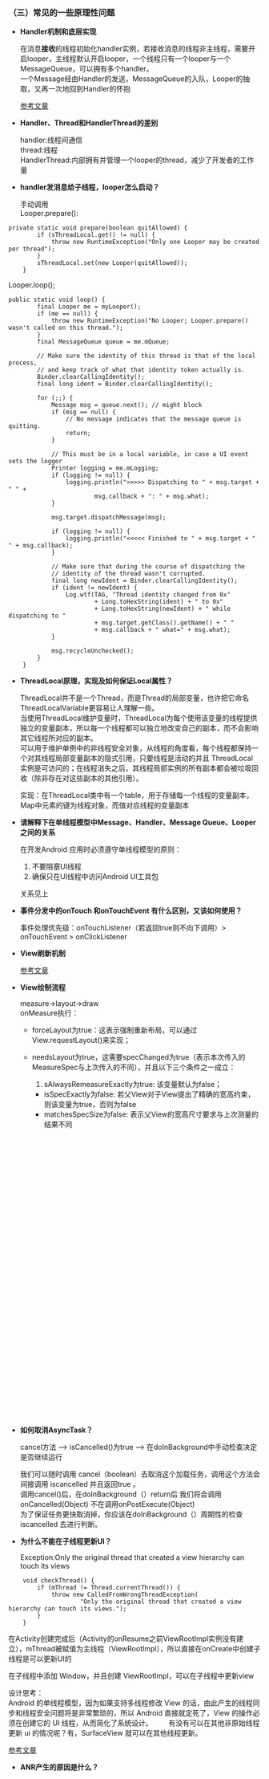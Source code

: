 ### （三）常见的一些原理性问题

* **Handler机制和底层实现**
	
	在消息**接收**的线程初始化handler实例，若接收消息的线程非主线程，需要开启looper，主线程默认开启looper，一个线程只有一个looper与一个MessageQueue，可以拥有多个handler。</br>
	一个Message经由Handler的发送，MessageQueue的入队，Looper的抽取，又再一次地回到Handler的怀抱
	
	[参考文章](https://blog.csdn.net/woshiwxw765/article/details/38146185)
	
* **Handler、Thread和HandlerThread的差别**

	handler:线程间通信</br>
	thread:线程</br>
	HandlerThread:内部拥有并管理一个looper的thread，减少了开发者的工作量
	
* **handler发消息给子线程，looper怎么启动？**

	手动调用 </br>
	Looper.prepare():</br>

```
private static void prepare(boolean quitAllowed) {
        if (sThreadLocal.get() != null) {
            throw new RuntimeException("Only one Looper may be created per thread");
        }
        sThreadLocal.set(new Looper(quitAllowed));
    }
```    
	   
Looper.loop();</br>

```
public static void loop() {
        final Looper me = myLooper();
        if (me == null) {
            throw new RuntimeException("No Looper; Looper.prepare() wasn't called on this thread.");
        }
        final MessageQueue queue = me.mQueue;

        // Make sure the identity of this thread is that of the local process,
        // and keep track of what that identity token actually is.
        Binder.clearCallingIdentity();
        final long ident = Binder.clearCallingIdentity();

        for (;;) {
            Message msg = queue.next(); // might block
            if (msg == null) {
                // No message indicates that the message queue is quitting.
                return;
            }

            // This must be in a local variable, in case a UI event sets the logger
            Printer logging = me.mLogging;
            if (logging != null) {
                logging.println(">>>>> Dispatching to " + msg.target + " " +
                        msg.callback + ": " + msg.what);
            }

            msg.target.dispatchMessage(msg);

            if (logging != null) {
                logging.println("<<<<< Finished to " + msg.target + " " + msg.callback);
            }

            // Make sure that during the course of dispatching the
            // identity of the thread wasn't corrupted.
            final long newIdent = Binder.clearCallingIdentity();
            if (ident != newIdent) {
                Log.wtf(TAG, "Thread identity changed from 0x"
                        + Long.toHexString(ident) + " to 0x"
                        + Long.toHexString(newIdent) + " while dispatching to "
                        + msg.target.getClass().getName() + " "
                        + msg.callback + " what=" + msg.what);
            }

            msg.recycleUnchecked();
        }
    }
```

* **ThreadLocal原理，实现及如何保证Local属性？**

	ThreadLocal并不是一个Thread，而是Thread的局部变量，也许把它命名ThreadLocalVariable更容易让人理解一些。</br>
    当使用ThreadLocal维护变量时，ThreadLocal为每个使用该变量的线程提供独立的变量副本，所以每一个线程都可以独立地改变自己的副本，而不会影响其它线程所对应的副本。</br>
    可以用于维护单例中的非线程安全对象，从线程的角度看，每个线程都保持一个对其线程局部变量副本的隐式引用，只要线程是活动的并且 ThreadLocal 实例是可访问的；在线程消失之后，其线程局部实例的所有副本都会被垃圾回收（除非存在对这些副本的其他引用）。
    
    实现：在ThreadLocal类中有一个table，用于存储每一个线程的变量副本，Map中元素的键为线程对象，而值对应线程的变量副本
    
* **请解释下在单线程模型中Message、Handler、Message Queue、Looper之间的关系**

	在开发Android 应用时必须遵守单线程模型的原则：
	
	1. 不要阻塞UI线程
	2. 确保只在UI线程中访问Android UI工具包

	关系见上

* **事件分发中的onTouch 和onTouchEvent 有什么区别，又该如何使用？**

	事件处理优先级：onTouchListener（若返回true则不向下调用）> onTouchEvent > onClickListener
	
* **View刷新机制**

	[参考文章](https://www.cnblogs.com/dasusu/p/8311324.html)
    
* **View绘制流程**

	measure->layout->draw</br>
	onMeasure执行：
	
	* forceLayout为true：这表示强制重新布局，可以通过View.requestLayout()来实现；
	* needsLayout为true，这需要specChanged为true（表示本次传入的MeasureSpec与上次传入的不同），并且以下三个条件之一成立：
	
		1. sAlwaysRemeasureExactly为true: 该变量默认为false；</br>
		* isSpecExactly为false: 若父View对子View提出了精确的宽高约束，则该变量为true，否则为false</br>
		* matchesSpecSize为false: 表示父View的宽高尺寸要求与上次测量的结果不同</br>



	
    
	
	














</br></br></br></br></br></br></br></br></br></br></br></br></br></br></br></br></br></br></br></br></br></br></br></br></br></br></br></br></br></br></br></br></br>

* **如何取消AsyncTask？**

	cancel方法 --> isCancelled()为true --> 在doInBackground中手动检查决定是否继续运行
	
	我们可以随时调用 cancel（boolean）去取消这个加载任务，调用这个方法会间接调用 iscancelled 并且返回true 。</br>
调用cancel()后，在doInBackground（）return后 我们将会调用onCancelled(Object) 不在调用onPostExecute(Object)</br>
为了保证任务更快取消掉，你应该在doInBackground（）周期性的检查iscancelled 去进行判断。</br>

* **为什么不能在子线程更新UI？**

	Exception:Only the original thread that created a view hierarchy can touch its views

```
	void checkThread() {
        if (mThread != Thread.currentThread()) {
            throw new CalledFromWrongThreadException(
                    "Only the original thread that created a view hierarchy can touch its views.");
        }
    }
```	
在Activity创建完成后（Activity的onResume之前ViewRootImpl实例没有建立），mThread被赋值为主线程（ViewRootImpl），所以直接在onCreate中创建子线程是可以更新UI的	

在子线程中添加 Window，并且创建 ViewRootImpl，可以在子线程中更新view

设计思考：</br>
	Android 的单线程模型，因为如果支持多线程修改 View 的话，由此产生的线程同步和线程安全问题将是非常繁琐的，所以 Android 直接就定死了，View 的操作必须在创建它的 UI 线程，从而简化了系统设计。 
　　有没有可以在其他非原始线程更新 ui 的情况呢？有，SurfaceView 就可以在其他线程更新。

[参考文章](https://www.jianshu.com/p/5d1cb4548630)

* **ANR产生的原因是什么？**	